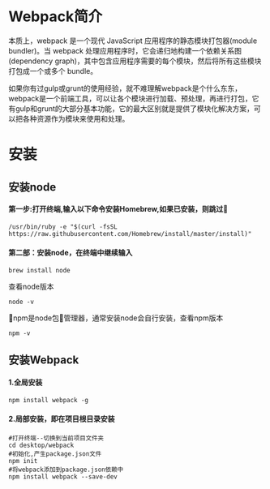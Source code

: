 # Webpack简介

本质上，webpack 是一个现代 JavaScript 应用程序的静态模块打包器(module bundler)。当 webpack 处理应用程序时，它会递归地构建一个依赖关系图(dependency graph)，其中包含应用程序需要的每个模块，然后将所有这些模块打包成一个或多个 bundle。

如果你有过gulp或grunt的使用经验，就不难理解webpack是个什么东东，webpack是一个前端工具，可以让各个模块进行加载、预处理，再进行打包，它有gulp和grunt的大部分基本功能，它的最大区别就是提供了模块化解决方案，可以把各种资源作为模块来使用和处理。

# 安装

## 安装node
#### 第一步:打开终端,输入以下命令安装Homebrew,如果已安装，则跳过
```
/usr/bin/ruby -e "$(curl -fsSL https://raw.githubusercontent.com/Homebrew/install/master/install)"
```
#### 第二部：安装node，在终端中继续输入
```
brew install node 
```
查看node版本
```
node -v
```
npm是node包管理器，通常安装node会自行安装，查看npm版本
```
npm -v
```
## 安装Webpack
#### 1.全局安装
```
npm install webpack -g
```
#### 2.局部安装，即在项目根目录安装
```
#打开终端--切换到当前项目文件夹
cd desktop/webpack
#初始化,产生package.json文件
npm init
#将webpack添加到package.json依赖中
npm install webpack --save-dev
```
